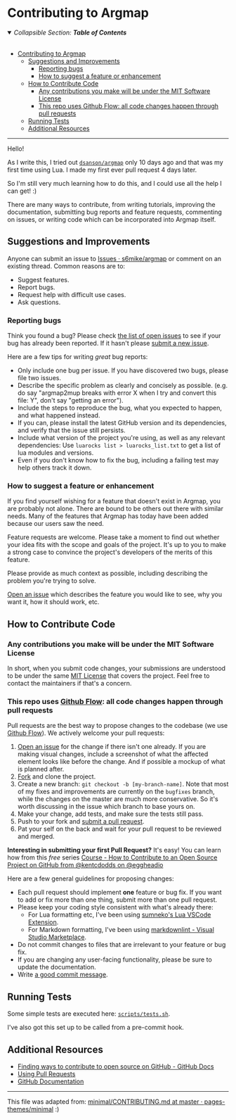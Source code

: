 # Contributing to Argmap

<details open>
<summary>
<em>Collapsible Section: <strong>Table of Contents</strong></em>
</summary>
<br />
<!-- TOC -->

- [Contributing to Argmap](#contributing-to-argmap)
  - [Suggestions and Improvements](#suggestions-and-improvements)
    - [Reporting bugs](#reporting-bugs)
    - [How to suggest a feature or enhancement](#how-to-suggest-a-feature-or-enhancement)
  - [How to Contribute Code](#how-to-contribute-code)
    - [Any contributions you make will be under the MIT Software License](#any-contributions-you-make-will-be-under-the-mit-software-license)
    - [This repo uses Github Flow: all code changes happen through pull requests](#this-repo-uses-github-flow-all-code-changes-happen-through-pull-requests)
  - [Running Tests](#running-tests)
  - [Additional Resources](#additional-resources)

<!-- /TOC -->
---------------------------
</details>

Hello!

As I write this, I tried out [`dsanson/argmap`](https://github.com/dsanson/argmap) only 10 days ago and that was my first time using Lua. I made my first ever pull request 4 days later.

So I'm still very much learning how to do this, and I could use all the help I can get! :)

There are many ways to contribute, from writing tutorials, improving the documentation, submitting bug reports and feature requests, commenting on issues, or writing code which can be incorporated into Argmap itself.

## Suggestions and Improvements

Anyone can submit an issue to [Issues · s6mike/argmap](https://github.com/s6mike/argmap/issues) or comment on an existing thread. Common reasons are to:

- Suggest features.
- Report bugs.
- Request help with difficult use cases.
- Ask questions.

### Reporting bugs

Think you found a bug? Please check [the list of open issues](https://github.com/s6mike/argmap/issues) to see if your bug has already been reported. If it hasn't please [submit a new issue](https://github.com/s6mike/argmap/issues/new).

Here are a few tips for writing *great* bug reports:

- Only include one bug per issue. If you have discovered two bugs, please file two issues.
- Describe the specific problem as clearly and concisely as possible. (e.g. do say "argmap2mup breaks with error X when I try and convert this file: Y", don't say "getting an error").
- Include the steps to reproduce the bug, what you expected to happen, and what happened instead.
- If you can, please install the latest GitHub version and its dependencies, and verify that the issue still persists.
- Include what version of the project you're using, as well as any relevant dependencies: Use `luarocks list > luarocks_list.txt` to get a list of lua modules and versions.
- Even if you don't know how to fix the bug, including a failing test may help others track it down.

### How to suggest a feature or enhancement

If you find yourself wishing for a feature that doesn't exist in Argmap, you are probably not alone. There are bound to be others out there with similar needs. Many of the features that Argmap has today have been added because our users saw the need.

Feature requests are welcome. Please take a moment to find out whether your idea fits with the scope and goals of the project. It's up to you to make a strong case to convince the project's developers of the merits of this feature.

Please provide as much context as possible, including describing the problem you're trying to solve.

[Open an issue](https://github.com/s6mike/argmap/issues/new) which describes the feature you would like to see, why you want it, how it should work, etc.

## How to Contribute Code

### Any contributions you make will be under the MIT Software License

In short, when you submit code changes, your submissions are understood to be under the same [MIT License](LICENSE) that covers the project. Feel free to contact the maintainers if that's a concern.

### This repo uses [Github Flow](https://guides.github.com/introduction/flow/index.html): all code changes happen through pull requests

Pull requests are the best way to propose changes to the codebase (we use [Github Flow](https://guides.github.com/introduction/flow/index.html)). We actively welcome your pull requests:

1. [Open an issue](https://github.com/s6mike/argmap/issues/new) for the change if there isn't one already. If you are making visual changes, include a screenshot of what the affected element looks like before the change. And if possible a mockup of what is planned after.
2. [Fork](https://github.com/s6mike/argmap/fork) and clone the project.
3. Create a new branch: `git checkout -b [my-branch-name]`. Note that most of my fixes and improvements are currently on the `bugfixes` branch, while the changes on the master are much more conservative. So it's worth discussing in the issue which branch to base yours on.
4. Make your change, add tests, and make sure the tests still pass.
5. Push to your fork and [submit a pull request](https://github.com/s6mike/argmap/pulls).
6. Pat your self on the back and wait for your pull request to be reviewed and merged.

**Interesting in submitting your first Pull Request?** It's easy! You can learn how from this *free* series [Course - How to Contribute to an Open Source Project on GitHub from @kentcdodds on @eggheadio](https://app.egghead.io/playlists/how-to-contribute-to-an-open-source-project-on-github)

Here are a few general guidelines for proposing changes:

- Each pull request should implement **one** feature or bug fix. If you want to add or fix more than one thing, submit more than one pull request.
- Please keep your coding style consistent with what's already there:
  - For Lua formatting etc, I've been using [sumneko's Lua VSCode Extension](https://marketplace.visualstudio.com/items?itemName=sumneko.lua).
  - For Markdown formatting, I've been using [markdownlint - Visual Studio Marketplace](https://marketplace.visualstudio.com/items?itemName=DavidAnson.vscode-markdownlint).
- Do not commit changes to files that are irrelevant to your feature or bug fix.
- If you are changing any user-facing functionality, please be sure to update the documentation.
- Write [a good commit message](http://tbaggery.com/2008/04/19/a-note-about-git-commit-messages.html).

## Running Tests

Some simple tests are executed here: [`scripts/tests.sh`](scripts/tests.sh).

I've also got this set up to be called from a pre-commit hook.

## Additional Resources

- [Finding ways to contribute to open source on GitHub - GitHub Docs](https://docs.github.com/en/get-started/exploring-projects-on-github/finding-ways-to-contribute-to-open-source-on-github)
- [Using Pull Requests](https://help.github.com/articles/using-pull-requests/)
- [GitHub Documentation](https://docs.github.com/en)

---------------------------

This file was adapted from: [minimal/CONTRIBUTING.md at master · pages-themes/minimal](https://github.com/pages-themes/minimal/blob/master/docs/CONTRIBUTING.md) :)
